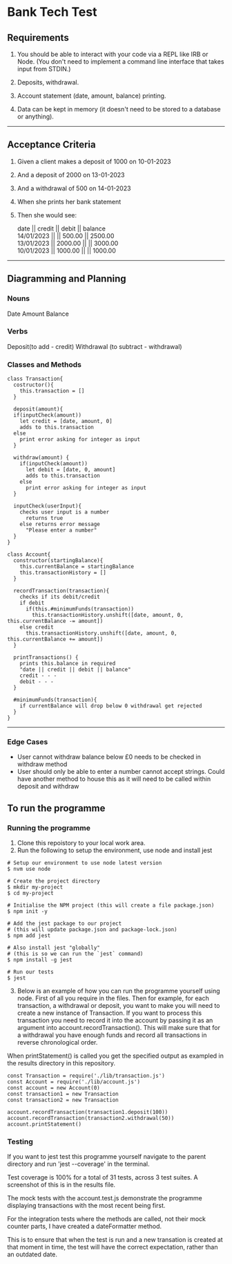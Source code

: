 # Bank Tech Test

## Requirements

1. You should be able to interact with your code via a REPL like IRB or Node.
   (You don't need to implement a command line interface that takes input from STDIN.)

2. Deposits, withdrawal.

3. Account statement (date, amount, balance) printing.

4. Data can be kept in memory (it doesn't need to be stored to a database or anything).

---

## Acceptance Criteria

1. Given a client makes a deposit of 1000 on 10-01-2023
2. And a deposit of 2000 on 13-01-2023
3. And a withdrawal of 500 on 14-01-2023
4. When she prints her bank statement
5. Then she would see:

   date || credit || debit || balance\
   14/01/2023 || || 500.00 || 2500.00\
   13/01/2023 || 2000.00 || || 3000.00\
   10/01/2023 || 1000.00 || || 1000.00

---

## Diagramming and Planning

### Nouns

Date
Amount
Balance

### Verbs

Deposit(to add - credit)
Withdrawal (to subtract - withdrawal)

### Classes and Methods

```
class Transaction{
  costructor(){
    this.transaction = []
  }

  deposit(amount){
  if(inputCheck(amount))
    let credit = [date, amount, 0]
    adds to this.transaction
  else
    print error asking for integer as input
  }

  withdraw(amount) {
    if(inputCheck(amount))
      let debit = [date, 0, amount]
      adds to this.transaction
    else
      print error asking for integer as input
  }

  inputCheck(userInput){
    checks user input is a number
      returns true
    else returns error message
      "Please enter a number"
  }
}

class Account{
  constructor(startingBalance){
    this.currentBalance = startingBalance
    this.transactionHistory = []
  }

  recordTransaction(transaction){
    checks if its debit/credit
    if debit
      if(this.#minimumFunds(transaction))
        this.transactionHistory.unshift([date, amount, 0, this.currentBalance -= amount])
    else credit
      this.transactionHistory.unshift([date, amount, 0, this.currentBalance += amount])
  }

  printTransactions() {
    prints this.balance in required
    "date || credit || debit || balance"
    credit - - -
    debit - - -
  }

  #minimumFunds(transaction){
    if currentBalance will drop below 0 withdrawal get rejected
  }
}
```

---

### Edge Cases

- User cannot withdraw balance below £0 needs to be checked in withdraw method
- User should only be able to enter a number cannot accept strings. Could have another method to house this as it will need to be called within deposit and withdraw

## To run the programme

### Running the programme

1. Clone this repoistory to your local work area.
2. Run the following to setup the environment, use node and install jest

```
# Setup our environment to use node latest version
$ nvm use node

# Create the project directory
$ mkdir my-project
$ cd my-project

# Initialise the NPM project (this will create a file package.json)
$ npm init -y

# Add the jest package to our project
# (this will update package.json and package-lock.json)
$ npm add jest

# Also install jest "globally"
# (this is so we can run the `jest` command)
$ npm install -g jest

# Run our tests
$ jest

```

3. Below is an example of how you can run the programme yourself using node. First of all you require in the files. Then for example, for each transaction, a withdrawal or deposit,
   you want to make you will need to create a new instance of Transaction. If you want to process this transaction you need to record it into the account by passing it as an argument into account.recordTransaction(). This will make sure that for a withdrawal you have enough funds and record all transactions in reverse chronological order.

When printStatement() is called you get the specified output as exampled in the results directory in this repository.

```
const Transaction = require('./lib/transaction.js')
const Account = require('./lib/account.js')
const account = new Account(0)
const transaction1 = new Transaction
const transaction2 = new Transaction

account.recordTransaction(transaction1.deposit(100))
account.recordTransaction(transaction2.withdrawal(50))
account.printStatement()
```

### Testing

If you want to jest test this programme yourself navigate to the parent directory and run 'jest --coverage' in the terminal.

Test coverage is 100% for a total of 31 tests, across 3 test suites. A screenshot of this is in the results file.

The mock tests with the account.test.js demonstrate the programme displaying transactions with the most recent being first.

For the integration tests where the methods are called, not their mock counter parts, I have created a dateFormatter method.

This is to ensure that when the test is run and a new transation is created at that moment in time, the test will have
the correct expectation, rather than an outdated date.
